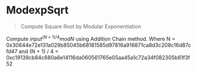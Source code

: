 # ModexpSqrt



> Compute Square Root by Modular Exponentiation

Compute $input^{(N + 1) / 4} mod N$ using Addition Chain method. Where           N = 0x30644e72e131a029b85045b68181585d97816a916871ca8d3c208c16d87cfd47 and   (N + 1) / 4 = 0xc19139cb84c680a6e14116da060561765e05aa45a1c72a34f082305b61f3f52





